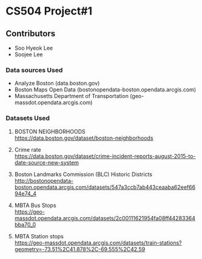 # CS504 Project#1

## Contributors
- Soo Hyeok Lee
- Soojee Lee

### Data sources Used
- Analyze Boston (data.boston.gov)
- Boston Maps Open Data (bostonopendata-boston.opendata.arcgis.com)
- Massachusetts Department of Transportation (geo-massdot.opendata.arcgis.com)

### Datasets Used

1. BOSTON NEIGHBORHOODS  
https://data.boston.gov/dataset/boston-neighborhoods

2. Crime rate  
https://data.boston.gov/dataset/crime-incident-reports-august-2015-to-date-source-new-system

3. Boston Landmarks Commission (BLC) Historic Districts  
http://bostonopendata-boston.opendata.arcgis.com/datasets/547a3ccb7ab443ceaaba62eef6694e74_4

4. MBTA Bus Stops  
https://geo-massdot.opendata.arcgis.com/datasets/2c00111621954fa08ff44283364bba70_0

5. MBTA Station stops  
https://geo-massdot.opendata.arcgis.com/datasets/train-stations?geometry=-73.51%2C41.878%2C-69.555%2C42.59
